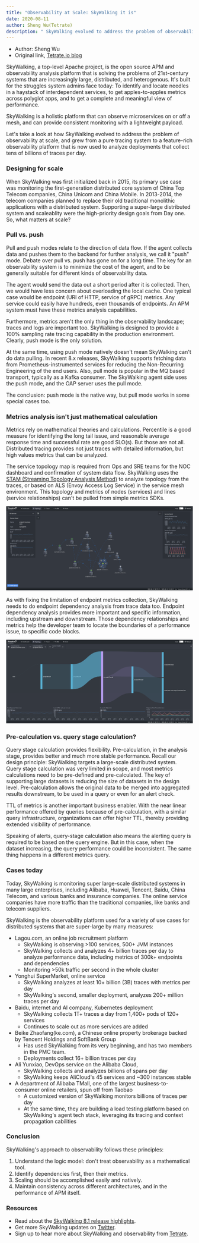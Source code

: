 ```yaml
---
title: "Observability at Scale: SkyWalking it is"
date: 2020-08-11
author: Sheng Wu(Tetrate)
description: " SkyWalking evolved to address the problem of observability at scale, and grew from a pure tracing system to a feature-rich observability platform that is now used to analyze deployments that collect tens of billions of traces per day. "
---
```


- Author: Sheng Wu
- Original link, [Tetrate.io blog](https://www.tetrate.io/blog/observability-at-scale-skywalking-it-is/)

SkyWalking, a top-level Apache project, is the open source APM and observability analysis platform that is solving the problems of 21st-century systems that are increasingly large, distributed, and heterogenous. It's built for the struggles system admins face today: To identify and locate needles in a haystack of interdependent services, to get apples-to-apples metrics across polyglot apps, and to get a complete and meaningful view of performance.

SkyWalking is a holistic platform that can observe microservices on or off a mesh, and can provide consistent monitoring with a lightweight payload.

Let's take a look at how SkyWalking evolved to address the problem of observability at scale, and grew from a pure tracing system to a feature-rich observability platform that is now used to analyze deployments that collect tens of billions of traces per day.

### Designing for scale

When SkyWalking was first initialized back in 2015, its primary use case was monitoring the first-generation distributed core system of China Top Telecom companies, China Unicom and China Mobile. In 2013-2014, the telecom companies planned to replace their old traditional monolithic applications with a distributed system. Supporting a super-large distributed system and scaleablity were the high-priority design goals from Day one. So, what matters at scale?

### Pull vs. push

Pull and push modes relate to the direction of data flow. If the agent collects data and pushes them to the backend for further analysis, we call it "push" mode. Debate over pull vs. push has gone on for a long time. The key for an observability system is to minimize the cost of the agent, and to be generally suitable for different kinds of observability data.

The agent would send the data out a short period after it is collected. Then, we would have less concern about overloading the local cache. One typical case would be endpoint (URI of HTTP, service of gRPC) metrics. Any service could easily have hundreds, even thousands of endpoints. An APM system must have these metrics analysis capabilities.

Furthermore, metrics aren't the only thing in the observability landscape; traces and logs are important too. SkyWalking is designed to provide a 100% sampling rate tracing capability in the production environment. Clearly, push mode is the only solution.

At the same time, using push mode natively doesn't mean SkyWalking can't do data pulling. In recent 8.x releases, SkyWalking supports fetching data from Prometheus-instrumented services for reducing the Non-Recurring Engineering of the end users. Also, pull mode is popular in the MQ based transport, typically as a Kafka consumer. The SkyWalking agent side uses the push mode, and the OAP server uses the pull mode.

The conclusion: push mode is the native way, but pull mode works in some special cases too.

### Metrics analysis isn't just mathematical calculation

Metrics rely on mathematical theories and calculations. Percentile is a good measure for identifying the long tail issue, and reasonable average response time and successful rate are good SLO(s). But those are not all. Distributed tracing provides not just traces with detailed information, but high values metrics that can be analyzed.

The service topology map is required from Ops and SRE teams for the NOC dashboard and confirmation of system data flow. SkyWalking uses the [STAM (Streaming Topology Analysis Method)](https://wu-sheng.github.io/STAM/) to analyze topology from the traces, or based on ALS (Envoy Access Log Service) in the service mesh environment. This topology and metrics of nodes (services) and lines (service relationships) can't be pulled from simple metrics SDKs.

![](topology-v8.png)

As with fixing the limitation of endpoint metrics collection, SkyWalking needs to do endpoint dependency analysis from trace data too. Endpoint dependency analysis provides more important and specific information, including upstream and downstream. Those dependency relationships and metrics help the developer team to locate the boundaries of a performance issue, to specific code blocks.

![](endpoint-dependency-v8.png)

### Pre-calculation vs. query stage calculation?

Query stage calculation provides flexibility. Pre-calculation, in the analysis stage, provides better and much more stable performance. Recall our design principle: SkyWalking targets a large-scale distributed system. Query stage calculation was very limited in scope, and most metrics calculations need to be pre-defined and pre-calculated. The key of supporting large datasets is reducing the size of datasets in the design level. Pre-calculation allows the original data to be merged into aggregated results downstream, to be used in a query or even for an alert check.

TTL of metrics is another important business enabler. With the near linear performance offered by queries because of pre-calculation, with a similar query infrastructure, organizations can offer higher TTL, thereby providing extended visibility of performance.

Speaking of alerts, query-stage calculation also means the alerting query is required to be based on the query engine. But in this case, when the dataset increasing, the query performance could be inconsistent. The same thing happens in a different metrics query.

### Cases today

Today, SkyWalking is monitoring super large-scale distributed systems in many large enterprises, including Alibaba, Huawei, Tencent, Baidu, China Telecom, and various banks and insurance companies. The online service companies have more traffic than the traditional companies, like banks and telecom suppliers.

SkyWalking is the observability platform used for a variety of use cases for distributed systems that are super-large by many measures:

- Lagou.com, an online job recruitment platform
  - SkyWalking is observing >100 services, 500+ JVM instances
  - SkyWalking collects and analyzes 4+ billion traces per day to analyze performance data, including metrics of 300k+ endpoints and dependencies
  - Monitoring >50k traffic per second in the whole cluster
- Yonghui SuperMarket, online service
  - SkyWalking analyzes at least 10+ billion (3B) traces with metrics per day
  - SkyWalking's second, smaller deployment, analyzes 200+ million traces per day
- Baidu, internet and AI company, Kubernetes deployment
  - SkyWalking collects 1T+ traces a day from 1,400+ pods of 120+ services
  - Continues to scale out as more services are added
- Beike Zhaofang(ke.com), a Chinese online property brokerage backed by Tencent Holdings and SoftBank Group
  - Has used SkyWalking from its very beginning, and has two members in the PMC team.
  - Deployments collect 16+ billion traces per day
- Ali Yunxiao, DevOps service on the Alibaba Cloud,
  - SkyWalking collects and analyzes billions of spans per day
  - SkyWalking keeps AliCloud's 45 services and ~300 instances stable
- A department of Alibaba TMall, one of the largest business-to-consumer online retailers, spun off from Taobao
  - A customized version of SkyWalking monitors billions of traces per day
  - At the same time, they are building a load testing platform based on SkyWalking's agent tech stack, leveraging its tracing and context propagation cabilities

### Conclusion

SkyWalking's approach to observability follows these principles:

1.  Understand the logic model: don't treat observability as a mathematical tool.
2.  Identify dependencies first, then their metrics.
3.  Scaling should be accomplished easily and natively.
4.  Maintain consistency across different architectures, and in the performance of APM itself.

### Resources

- Read about the [SkyWalking 8.1 release highlights](https://github.com/apache/skywalking/blob/master/CHANGES.md).
- Get more SkyWalking updates on [Twitter](https://twitter.com/asfskywalking?lang=en).
- Sign up to hear more about SkyWalking and observability from [Tetrate](https://www.tetrate.io/contact-us/).
